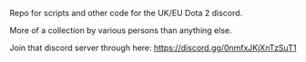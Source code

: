 Repo for scripts and other code for the UK/EU Dota 2 discord.

More of a collection by various persons than anything else.

Join that discord server through here: https://discord.gg/0nmfxJKjXnTzSuT1
